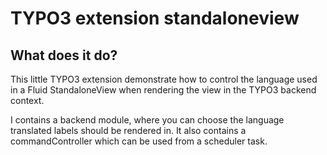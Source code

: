 TYPO3 extension standaloneview
==============================

## What does it do?

This little TYPO3 extension demonstrate how to control the language used in a Fluid StandaloneView when rendering the view in the TYPO3 backend context.

I contains a backend module, where you can choose the language translated labels should be rendered in. It also contains a commandController which
can be used from a scheduler task.